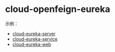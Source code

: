 # cloud-openfeign-eureka

示例：

- [cloud-eureka-server](../../cloud-eureka/cloud-eureka-server)
- [cloud-eureka-service](../../cloud-eureka/cloud-eureka-service)
- [cloud-eureka-web](../../cloud-eureka/cloud-eureka-web)
